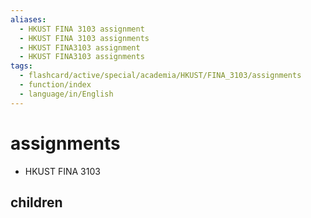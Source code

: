 ```yaml
---
aliases:
  - HKUST FINA 3103 assignment
  - HKUST FINA 3103 assignments
  - HKUST FINA3103 assignment
  - HKUST FINA3103 assignments
tags:
  - flashcard/active/special/academia/HKUST/FINA_3103/assignments
  - function/index
  - language/in/English
---
```


# assignments

- HKUST FINA 3103

## children
